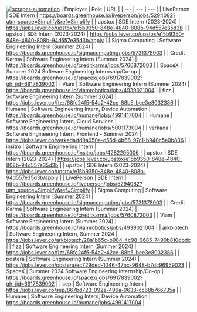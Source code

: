 [![scraper-automation](https://github.com/azad-ali786/Intern_JobOpenings/actions/workflows/scraper-automation.yml/badge.svg)](https://github.com/azad-ali786/Intern_JobOpenings/actions/workflows/scraper-automation.yml)
| Employer | Role | URL |
| --- | --- | --- |
| LivePerson | SDE Intern | https://boards.greenhouse.io/liveperson/jobs/5294082?utm_source=Simplify&ref=Simplify |
| upstox | SDE Intern (2023-2024) | https://jobs.lever.co/upstox/e15b9350-848e-4840-808b-94d557e35d3b |
| upstox | SDE Intern (2023-2024) | https://jobs.lever.co/upstox/e15b9350-848e-4840-808b-94d557e35d3b/apply |
| Sigma Computing | Software Engineering Intern (Summer 2024) | https://boards.greenhouse.io/sigmacomputing/jobs/5731378003 |
| Credit Karma | Software Engineering Intern (Summer 2024) | https://boards.greenhouse.io/creditkarma/jobs/5760872003 |
| SpaceX | Summer 2024 Software Engineering Internship/Co-op | https://boards.greenhouse.io/spacex/jobs/6917839002?gh_jid=6917839002 |
| Viam | Software Engineering Intern (Summer 2024) | https://boards.greenhouse.io/viamrobotics/jobs/4939021004 |
| fizz | Software Engineering Intern (Summer 2024) | https://jobs.lever.co/fizz/68fc24f5-54a2-42ce-88b5-bee3e8032386 |
| Humane | Software Engineering Intern, Device Automation | https://boards.greenhouse.io/humane/jobs/4991417004 |
| Humane | Software Engineering Intern, Cloud Services | https://boards.greenhouse.io/humane/jobs/5001173004 |
| verkada | Software Engineering Intern, Frontend - Summer 2024 | https://jobs.lever.co/verkada/fd9a050a-d55d-4b68-97c1-b940c5a0b806 |
| insitro | Software Engineering Intern | https://boards.greenhouse.io/insitro/jobs/4282295006 |
| upstox | SDE Intern (2023-2024) | https://jobs.lever.co/upstox/e15b9350-848e-4840-808b-94d557e35d3b |
| upstox | SDE Intern (2023-2024) | https://jobs.lever.co/upstox/e15b9350-848e-4840-808b-94d557e35d3b/apply |
| LivePerson | SDE Intern | https://boards.greenhouse.io/liveperson/jobs/5294082?utm_source=Simplify&ref=Simplify |
| Sigma Computing | Software Engineering Intern (Summer 2024) | https://boards.greenhouse.io/sigmacomputing/jobs/5731378003 |
| Credit Karma | Software Engineering Intern (Summer 2024) | https://boards.greenhouse.io/creditkarma/jobs/5760872003 |
| Viam | Software Engineering Intern (Summer 2024) | https://boards.greenhouse.io/viamrobotics/jobs/4939021004 |
| arkbiotech | Software Engineering Intern, Summer 2024 | https://jobs.lever.co/arkbiotech/28a1b65c-b984-4c98-9685-7490b810dbdc |
| fizz | Software Engineering Intern (Summer 2024) | https://jobs.lever.co/fizz/68fc24f5-54a2-42ce-88b5-bee3e8032386 |
| postera | Software Engineering Intern (Summer 2024) | https://jobs.lever.co/postera/ec729ded-1046-47bc-9648-b7dc96959023 |
| SpaceX | Summer 2024 Software Engineering Internship/Co-op | https://boards.greenhouse.io/spacex/jobs/6917839002?gh_jid=6917839002 |
| sep | Software Engineering Intern | https://jobs.lever.co/sep/867bd723-092e-496a-9633-cc68b766735a |
| Humane | Software Engineering Intern, Device Automation | https://boards.greenhouse.io/humane/jobs/4991417004 |




